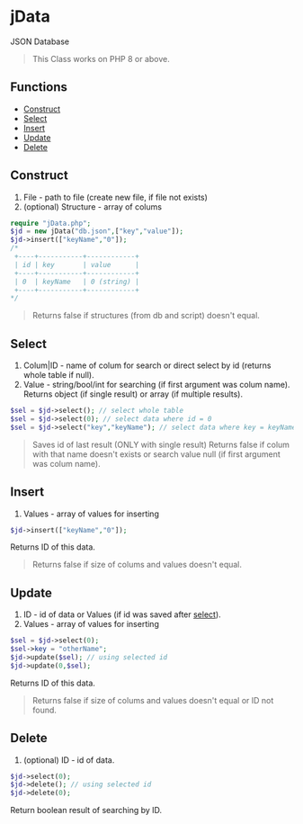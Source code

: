 # jData
JSON Database
>This Class works on PHP 8 or above.
## Functions
* [Construct](#construct)
* [Select](#select)
* [Insert](#insert)
* [Update](#update)
* [Delete](#delete)
## Construct
1. File - path to file (create new file, if file not exists)
2. (optional) Structure - array of colums
```php
require "jData.php";
$jd = new jData("db.json",["key","value"]);
$jd->insert(["keyName","0"]);
/*
 +----+-----------+------------+
 | id | key       | value      |
 +----+-----------+------------+
 | 0  | keyName   | 0 (string) |
 +----+-----------+------------+
*/
```
>Returns false if structures (from db and script) doesn't equal.
## Select
1. Colum|ID - name of colum for search or direct select by id (returns whole table if null).
2. Value - string/bool/int for searching (if first argument was colum name).
Returns object (if single result) or array (if multiple results).
```php
$sel = $jd->select(); // select whole table
$sel = $jd->select(0); // select data where id = 0
$sel = $jd->select("key","keyName"); // select data where key = keyName
```
>Saves id of last result (ONLY with single result)
>Returns false if colum with that name doesn't exists or search value null (if first argument was colum name).
## Insert
1. Values - array of values for inserting
```php
$jd->insert(["keyName","0"]);
```
Returns ID of this data.
>Returns false if size of colums and values doesn't equal.
## Update
1. ID - id of data or Values (if id was saved after [select](#select)).
2. Values - array of values for inserting
```php
$sel = $jd->select(0);
$sel->key = "otherName";
$jd->update($sel); // using selected id
$jd->update(0,$sel);
```
Returns ID of this data.
>Returns false if size of colums and values doesn't equal or ID not found.
## Delete
1. (optional) ID - id of data.
```php
$jd->select(0);
$jd->delete(); // using selected id
$jd->delete(0);
```
Return boolean result of searching by ID.
